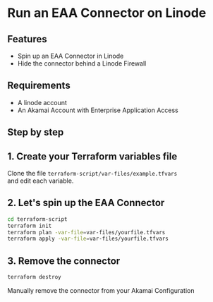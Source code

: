 # Run an EAA Connector on Linode

## Features

- Spin up an EAA Connector in Linode
- Hide the connector behind a Linode Firewall

## Requirements

- A linode account
- An Akamai Account with Enterprise Application Access

## Step by step

## 1. Create your Terraform variables file

Clone the file `terraform-script/var-files/example.tfvars`  
and edit each variable.

## 2. Let's spin up the EAA Connector

```bash
cd terraform-script
terraform init
terraform plan -var-file=var-files/yourfile.tfvars
terraform apply -var-file=var-files/yourfile.tfvars
```

## 3. Remove the connector

```bash
terraform destroy
```

Manually remove the connector from your Akamai Configuration

